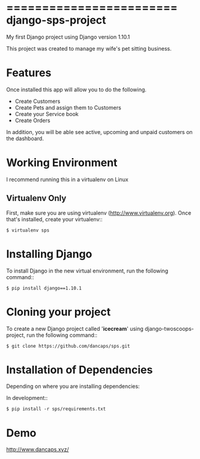 ========================
django-sps-project
========================

My first Django project using Django version 1.10.1

This project was created to manage my wife's pet sitting business.

Features
==================================

Once installed this app will allow you to do the following.

* Create Customers
* Create Pets and assign them to Customers
* Create your Service book     
* Create Orders

In addition, you will be able see active, upcoming and unpaid customers on the dashboard. 

Working Environment
===================

I recommend running this in a virtualenv on Linux

Virtualenv Only
---------------

First, make sure you are using virtualenv (http://www.virtualenv.org). Once
that's installed, create your virtualenv::

    $ virtualenv sps

Installing Django
=================

To install Django in the new virtual environment, run the following command::

    $ pip install django==1.10.1

Cloning your project
=====================

To create a new Django project called '**icecream**' using
django-twoscoops-project, run the following command::

    $ git clone https://github.com/dancaps/sps.git

Installation of Dependencies
=============================

Depending on where you are installing dependencies:

In development::

    $ pip install -r sps/requirements.txt


Demo
================

http://www.dancaps.xyz/
